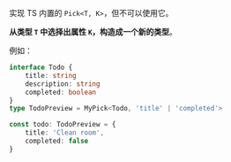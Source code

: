 实现 TS 内置的 `Pick<T, K>`，但不可以使用它。

**从类型 `T` 中选择出属性 `K`，构造成一个新的类型**。

例如：

```ts
interface Todo {
    title: string
    description: string
    completed: boolean
}
type TodoPreview = MyPick<Todo, 'title' | 'completed'>

const todo: TodoPreview = {
    title: 'Clean room',
    completed: false
}
```
